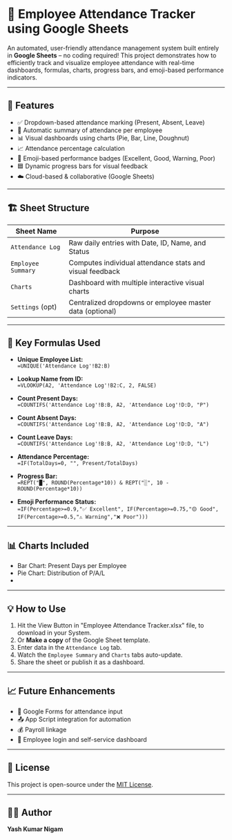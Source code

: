 # 🧾 Employee Attendance Tracker using Google Sheets

An automated, user-friendly attendance management system built entirely in **Google Sheets** – no coding required! This project demonstrates how to efficiently track and visualize employee attendance with real-time dashboards, formulas, charts, progress bars, and emoji-based performance indicators.

---

## 📌 Features

- ✅ Dropdown-based attendance marking (Present, Absent, Leave)
- 🔢 Automatic summary of attendance per employee
- 📊 Visual dashboards using charts (Pie, Bar, Line, Doughnut)
- 📈 Attendance percentage calculation
- 📎 Emoji-based performance badges (Excellent, Good, Warning, Poor)
- 🟦 Dynamic progress bars for visual feedback
- ☁️ Cloud-based & collaborative (Google Sheets)

---

## 🏗️ Sheet Structure

| Sheet Name         | Purpose                                                    |
|--------------------|------------------------------------------------------------|
| `Attendance Log`   | Raw daily entries with Date, ID, Name, and Status          |
| `Employee Summary` | Computes individual attendance stats and visual feedback   |
| `Charts`           | Dashboard with multiple interactive visual charts          |
| `Settings` (opt)   | Centralized dropdowns or employee master data (optional)   |

---

## 🧮 Key Formulas Used

- **Unique Employee List:**  
  `=UNIQUE('Attendance Log'!B2:B)`

- **Lookup Name from ID:**  
  `=VLOOKUP(A2, 'Attendance Log'!B2:C, 2, FALSE)`

- **Count Present Days:**  
  `=COUNTIFS('Attendance Log'!B:B, A2, 'Attendance Log'!D:D, "P")`

- **Count Absent Days:**  
  `=COUNTIFS('Attendance Log'!B:B, A2, 'Attendance Log'!D:D, "A")`

- **Count Leave Days:**  
  `=COUNTIFS('Attendance Log'!B:B, A2, 'Attendance Log'!D:D, "L")`

- **Attendance Percentage:**  
  `=IF(TotalDays=0, "", Present/TotalDays)`

- **Progress Bar:**  
  `=REPT("█", ROUND(Percentage*10)) & REPT("░", 10 - ROUND(Percentage*10))`

- **Emoji Performance Status:**  
  `=IF(Percentage>=0.9,"✅ Excellent", IF(Percentage>=0.75,"🟡 Good", IF(Percentage>=0.5,"⚠️ Warning","❌ Poor")))`

---

## 📊 Charts Included

- Bar Chart: Present Days per Employee  
- Pie Chart: Distribution of P/A/L
- 
---

## 💡 How to Use
1. Hit the View Button in "Employee Attendance Tracker.xlsx" file, to download in your System.
1. Or **Make a copy** of the Google Sheet template.
2. Enter data in the `Attendance Log` tab.
3. Watch the `Employee Summary` and `Charts` tabs auto-update.
4. Share the sheet or publish it as a dashboard.

---

## 📈 Future Enhancements

- 🔗 Google Forms for attendance input  
- 📤 App Script integration for automation  
- 💰 Payroll linkage  
- 👥 Employee login and self-service dashboard

---

## 📃 License

This project is open-source under the [MIT License](LICENSE).

---

## 🧑‍💻 Author

**Yash Kumar Nigam** 
